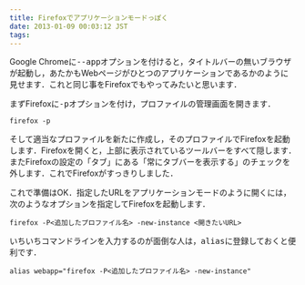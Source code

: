 ```yaml
---
title: Firefoxでアプリケーションモードっぽく
date: 2013-01-09 00:03:12 JST
tags: 
---
```


Google Chromeに<span style="font-family:monospace">--app</span>オプションを付けると，タイトルバーの無いブラウザが起動し，あたかもWebページがひとつのアプリケーションであるかのように見せます．これと同じ事をFirefoxでもやってみたいと思います．

まずFirefoxに<span style="font-family:monospace">-p</span>オプションを付け，プロファイルの管理画面を開きます．

```
firefox -p
```

そして適当なプロファイルを新たに作成し，そのプロファイルでFirefoxを起動します．Firefoxを開くと，上部に表示されているツールバーをすべて隠します．またFirefoxの設定の「タブ」にある「常にタブバーを表示する」のチェックを外します．これでFirefoxがすっきりしました． 

これで準備はOK．指定したURLをアプリケーションモードのように開くには，次のようなオプションを指定してFirefoxを起動します．

```
firefox -P<追加したプロファイル名> -new-instance <開きたいURL>
```

いちいちコマンドラインを入力するのが面倒な人は，<span style="font-family:monospace">alias</span>に登録しておくと便利です．

```
alias webapp="firefox -P<追加したプロファイル名> -new-instance"
```

